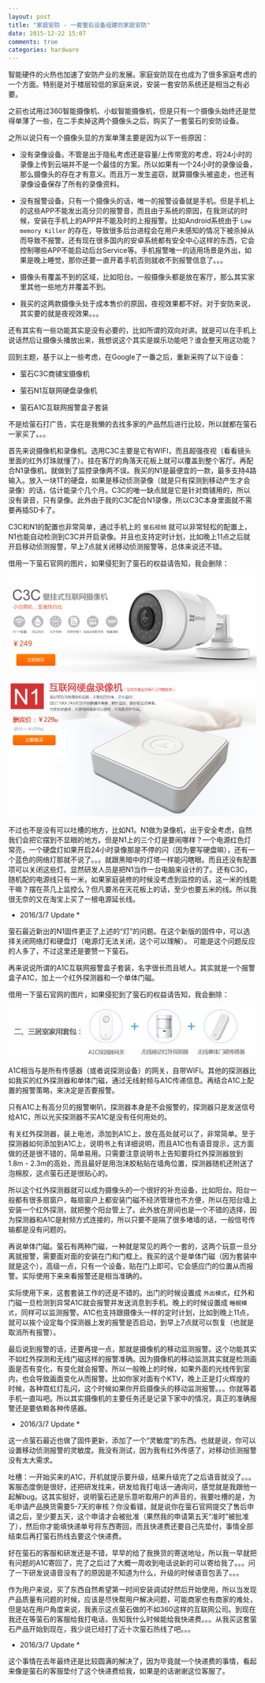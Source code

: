 ```yaml
---
layout: post
title: "家庭安防 - 一套萤石设备组建的家庭安防"
date: 2015-12-22 15:07
comments: true
categories: hardware
---
```


智能硬件的火热也加速了安防产业的发展。家庭安防现在也成为了很多家庭考虑的一个方面。特别是对于楼层较低的家庭来说，安装一套安防系统还是相当之有必要。

之前也试用过360智能摄像机、小蚁智能摄像机，但是只有一个摄像头始终还是觉得单薄了一些，在二手卖掉这两个摄像头之后，购买了一套萤石的安防设备。

<!-- more -->

之所以说只有一个摄像头显的方案单薄主要是因为以下一些原因：

- 没有录像设备。不管是出于隐私考虑还是容量/上传带宽的考虑，将24小时的录像上传到云端并不是一个最佳的方案。所以如果有一个24小时的录像设备，那么摄像头的存在才有意义。而且万一发生盗窃，就算摄像头被盗走，也还有录像设备保存了所有的录像资料。

- 没有报警设备。只有一个摄像头的话，唯一的报警设备就是手机。但是手机上的这些APP不能发出高分贝的报警音，而且由于系统的原因，在我测试的时候，安装在手机上的APP并不能及时的上报报警。比如Android系统由于 `Low memory Killer` 的存在，导致很多后台进程会在用户未感知的情况下被杀掉从而导致不报警。还有现在很多国内的安卓系统都有安全中心这样的东西，它会控制哪些APP不能启动后台Service等。手机报警唯一的适用场景是外出，如果是晚上睡觉，那你还要一直开着手机否则就收不到报警信息了。。。

- 摄像头有覆盖不到的区域，比如阳台。一般摄像头都是放在客厅，那么其实家里其他一些地方并覆盖不到。

- 我买的这两款摄像头处于成本售价的原因，夜视效果都不好。对于安防来说，其实要的就是夜视效果。。。

还有其实有一些功能其实是没有必要的，比如所谓的双向对讲。就是可以在手机上说话然后让摄像头播放出来，我想说这个其实是娱乐功能吧？谁会整天用这功能？

回到主题，基于以上一些考虑，在Google了一番之后，重新采购了以下设备：

- 萤石C3C商铺宝摄像机

- 萤石N1互联网硬盘录像机

- 萤石A1C互联网报警盒子套装

不是给萤石打广告，实在是我懒的去找多家的产品然后进行比较，所以就都在萤石一家买了。。。

首先来说摄像机和录像机。选用C3C主要是它有WIFI，而且超强夜视（看看镜头里面的红外灯珠就懂了）。挂在客厅的角落天花板上就可以覆盖到整个客厅。再配合N1录像机，就做到了监控录像两不误。我买的N1是最便宜的一款，最多支持4路输入。放入一块1T的硬盘，如果是移动侦测录像（就是只有探测到移动产生才会录像）的话，估计能录个几个月。C3C的唯一缺点就是它是针对商铺用的，所以没有录音，只有录像。此外由于我的C3C配合N1录像，所以C3C本身里面就不需要再插SD卡了。

C3C和N1的配置也非常简单，通过手机上的 `萤石视频` 就可以非常轻松的配置上，N1也能自动检测到C3C并开启录像。并且也支持定时计划，比如晚上11点之后就开启移动侦测报警，早上7点就关闭移动侦测报警等，总体来说还不错。

借用一下萤石官网的图片，如果侵犯到了萤石的权益请告知，我会删除：

![C3C](/downloads/image/c3c.png)

![N1](/downloads/image/n1.png)


不过也不是没有可以吐槽的地方，比如N1。N1做为录像机，出于安全考虑，自然我们会把它摆到不显眼的地方。但是N1上的三个灯是要闹哪样？一个电源红色灯常亮，一个硬盘灯如果开启24小时录像那是不停的闪（因为要写硬盘嘛），还有一个蓝色的网络灯那就不说了。。。就跟黑暗中的灯塔一样能闪瞎眼。而且还没有配置项可以关闭这些灯。显然研发人员是把N1当作一台电脑来设计的了。还有C3C，随机配的电源线只有一米，如果家庭装修的时候没考虑到监控的话，这一米的线能干嘛？摆在茶几上监控么？但凡要吊在天花板上的话，至少也要五米的线。所以我很无奈的又在淘宝上买了一根电源延长线。

* 2016/3/7 Update *

萤石最近新出的N1固件更正了上述的“灯”的问题。在这个新版的固件中，可以选择关闭网络灯和硬盘灯（电源灯无法关闭，这个可以理解）。
可能是这个问题反应的人多了，不过这里还是要赞一下萤石。

再来说说所谓的A1C互联网报警盒子套装，名字很长而且唬人。其实就是一个报警盒子A1C，加上一个红外探测器和一个单体门磁。

借用一下萤石官网的图片，如果侵犯到了萤石的权益请告知，我会删除：

![a1c collection](/downloads/image/a1c-collection.png)

A1C相当与是所有传感器（或者说探测设备）的网关，自带WIFI。其他的探测器比如我买的红外探测器和单体门磁，通过无线射频与A1C传递信息。再结合A1C上配置的报警策略，来决定是否要报警。

只有A1C上有高分贝的报警喇叭，探测器本身是不会报警的，探测器只是发送信号给A1C，所以光买探测器不买A1C是没有任何用处的。

有关红外探测器，装上电池，添加到A1C上，放在高处就可以了，非常简单。至于探测器如何添加到A1C上，说明书上有详细说明，而且A1C也有语音提示，这方面做的还是很不错的，简单易用。只需要注意说明书上告知要将红外探测器放到1.8m - 2.3m的高处，而且最好是用泡沫胶粘贴在墙角位置，探测器随机还附送了泡棉胶，这点萤石还是很贴心的。

所以这个红外探测器就可以成为摄像头的一个很好的补充设备，比如阳台。阳台一般都有很多扇窗户，每扇窗户上都安装门磁不经济管理也不方便，所以在阳台墙上安装一个红外探测，就把整个阳台管上了。此外放在房间也是一个不错的选择，因为探测器和A1C是射频方式连接的，所以只要不是隔了很多堵墙的话，一般信号传输都是没有问题的。

再说单体门磁。萤石有两种门磁，一种就是常见的两个一套的，这两个玩意一旦分离就报警，需要面对面的安装在门和门框上。我买的这个是单体门磁（因为套装中就是这个），高级一点，只有一个设备，贴在门上即可。它会感应门的位置从而报警。实际使用下来来看报警还是相当准确的。

实际使用下来，这套套装工作的还是不错的。出门的时候设置成 `外出模式`，红外和门磁一旦检测到异常A1C就会报警并发送消息到手机。晚上的时候设置成 `睡眠模式`，同样可以监测报警。A1C也支持跟摄像头一样的定时计划，比如到晚上11点，就可以挨个设定每个探测器上发的报警是否启动，到早上7点就可以恢复（也就是取消所有报警）。 

最后说到报警的话，还要再提一点，那就是摄像机的移动监测报警。这个功能其实不如红外探测和无线门磁这样的报警准确。因为摄像机的移动监测其实就是检测画面是否有变化，有变化就会报警。所以一般晚上的时候，如果外面的光线传到室内，也会导致画面变化从而报警。比如你家对面有个KTV，晚上正是灯火辉煌的时候，各种霓虹灯乱闪，这个时候如果你开启摄像头的移动监测报警。。。你就等着手机一直叫吧。所以其实摄像机的主要任务还是记录下家中的情况，真正的准确报警还是要依赖各种传感器。

* 2016/3/7 Update *

这一点萤石最近也做了固件更新，添加了一个“灵敏度”的东西。也就是说，你可以设置移动侦测报警的灵敏度。我没有测试，因为我有红外传感了，对移动侦测报警没有太大需求。

吐槽：一开始买来的A1C，开机就提示要升级，结果升级完了之后语音就没了。。。客服态度倒是很好，还把研发找来，研发给我打电话一通询问，感觉就是我跟他一起解bug。这其实挺好，说明萤石还是乐意听取用户的声音的，我要吐槽的是，为毛申请产品换货需要5-7天的审核？你没看错，就是说你在萤石官网提交了售后申请之后，至少要五天，这个申请才会被批准（果然我的申请第五天“准时”被批准了），然后你才能填快递单号将东西寄回，而且快递费还要自己先垫付，事情全部结束后再打萤石热线去要这个快递费。

好在萤石的客服和研发还是不错，早早的给了我换货的寄送地址，所以我一早就把有问题的A1C寄回了，完了之后过了大概一周收到电话说新的可以寄给我了。。。问了一下研发说语音没有了的原因是不知道为什么，升级的时候语音包丢了。。。

作为用户来说，买了东西自然希望第一时间安装调试好然后开始使用，所以当发现产品质量有问题的时候，应该是尽快帮用户解决问题，可能商家也有商家的难处，但是站在用户角度来说，我表示这点萤石做的不如360这样的互联网公司。到现在我还在等萤石的客服给我打电话，告知我什么时候能给我快递费。。。从我买这套萤石产品开始到现在，我少说已经打了近十次萤石热线了吧。。。

* 2016/3/7 Update *

这个事情在去年最终还是比较圆满的解决了，因为毕竟就一个快递费的事情，看起来像是萤石的客服垫付了这个快递费给我，如果是的话谢谢这位客服了。
